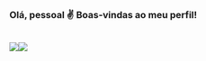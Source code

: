 ### Olá, pessoal ✌ Boas-vindas ao meu perfil!

 
 <div>
  <a href="https://github.com/RodrigoIamim">
  
   
</div>
  <div style="display: inline_block"><br>
   
  <div>
  <a href="https://www.instagram.com/rodrigo.r.iamim/" target="_blank"><img src="https://img.shields.io/badge/-Instagram-%23E4405F?style=for-the-badge&logo=instagram&logoColor=white" target="_blank"></a
   
  <a href="https://www.linkedin.com/in/rodrigo-ramos-iamim-2339a3203/" target="_blank"><img src="https://img.shields.io/badge/-LinkedIn-%230077B5?style=for-the-badge&logo=linkedin&logoColor=white" target="_blank"></a> 
  </div>
 
 
